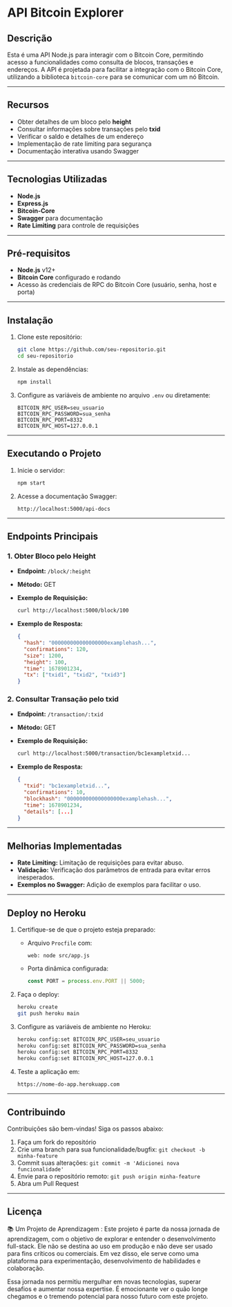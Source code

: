 # API Bitcoin Explorer

## Descrição
Esta é uma API Node.js para interagir com o Bitcoin Core, permitindo acesso a funcionalidades como consulta de blocos, transações e endereços. A API é projetada para facilitar a integração com o Bitcoin Core, utilizando a biblioteca `bitcoin-core` para se comunicar com um nó Bitcoin.

---

## Recursos

- Obter detalhes de um bloco pelo **height**
- Consultar informações sobre transações pelo **txid**
- Verificar o saldo e detalhes de um endereço
- Implementação de rate limiting para segurança
- Documentação interativa usando Swagger

---

## Tecnologias Utilizadas

- **Node.js**
- **Express.js**
- **Bitcoin-Core**
- **Swagger** para documentação
- **Rate Limiting** para controle de requisições

---

## Pré-requisitos

- **Node.js** v12+
- **Bitcoin Core** configurado e rodando
- Acesso às credenciais de RPC do Bitcoin Core (usuário, senha, host e porta)

---

## Instalação

1. Clone este repositório:

   ```bash
   git clone https://github.com/seu-repositorio.git
   cd seu-repositorio
   ```

2. Instale as dependências:

   ```bash
   npm install
   ```

3. Configure as variáveis de ambiente no arquivo `.env` ou diretamente:

   ```env
   BITCOIN_RPC_USER=seu_usuario
   BITCOIN_RPC_PASSWORD=sua_senha
   BITCOIN_RPC_PORT=8332
   BITCOIN_RPC_HOST=127.0.0.1
   ```

---

## Executando o Projeto

1. Inicie o servidor:

   ```bash
   npm start
   ```

2. Acesse a documentação Swagger:

   ```
   http://localhost:5000/api-docs
   ```

---

## Endpoints Principais

### **1. Obter Bloco pelo Height**

- **Endpoint:** `/block/:height`
- **Método:** GET
- **Exemplo de Requisição:**

  ```bash
  curl http://localhost:5000/block/100
  ```

- **Exemplo de Resposta:**

  ```json
  {
    "hash": "000000000000000000examplehash...",
    "confirmations": 120,
    "size": 1200,
    "height": 100,
    "time": 1678901234,
    "tx": ["txid1", "txid2", "txid3"]
  }
  ```

### **2. Consultar Transação pelo txid**

- **Endpoint:** `/transaction/:txid`
- **Método:** GET
- **Exemplo de Requisição:**

  ```bash
  curl http://localhost:5000/transaction/bc1exampletxid...
  ```

- **Exemplo de Resposta:**

  ```json
  {
    "txid": "bc1exampletxid...",
    "confirmations": 10,
    "blockhash": "000000000000000000examplehash...",
    "time": 1678901234,
    "details": [...]
  }
  ```

---

## Melhorias Implementadas

- **Rate Limiting:** Limitação de requisições para evitar abuso.
- **Validação:** Verificação dos parâmetros de entrada para evitar erros inesperados.
- **Exemplos no Swagger:** Adição de exemplos para facilitar o uso.

---

## Deploy no Heroku

1. Certifique-se de que o projeto esteja preparado:
   - Arquivo `Procfile` com:

     ```
     web: node src/app.js
     ```

   - Porta dinâmica configurada:

     ```javascript
     const PORT = process.env.PORT || 5000;
     ```

2. Faça o deploy:

   ```bash
   heroku create
   git push heroku main
   ```

3. Configure as variáveis de ambiente no Heroku:

   ```bash
   heroku config:set BITCOIN_RPC_USER=seu_usuario
   heroku config:set BITCOIN_RPC_PASSWORD=sua_senha
   heroku config:set BITCOIN_RPC_PORT=8332
   heroku config:set BITCOIN_RPC_HOST=127.0.0.1
   ```

4. Teste a aplicação em:

   ```
   https://nome-do-app.herokuapp.com
   ```

---

## Contribuindo

Contribuições são bem-vindas! Siga os passos abaixo:

1. Faça um fork do repositório
2. Crie uma branch para sua funcionalidade/bugfix: `git checkout -b minha-feature`
3. Commit suas alterações: `git commit -m 'Adicionei nova funcionalidade'`
4. Envie para o repositório remoto: `git push origin minha-feature`
5. Abra um Pull Request

---

## Licença

📚 Um Projeto de Aprendizagem :
Este projeto é parte da nossa jornada de aprendizagem, com o objetivo de explorar e entender o desenvolvimento full-stack. Ele não se destina ao uso em produção e não deve ser usado para fins críticos ou comerciais. Em vez disso, ele serve como uma plataforma para experimentação, desenvolvimento de habilidades e colaboração.

Essa jornada nos permitiu mergulhar em novas tecnologias, superar desafios e aumentar nossa expertise. É emocionante ver o quão longe chegamos e o tremendo potencial para nosso futuro com este projeto.
